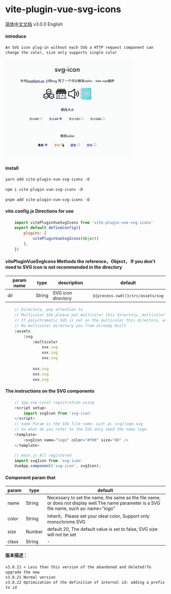 # vite-plugin-vue-svg-icons
[简体中文文档](README.md)
v3.0.0 English

#### introduce
    An SVG icon plug-in without each SVG a HTTP request component can change the color, size only supports single color

<img src="./example/src/assets/demo.gif" width="400px"></img>   
#### install
    yarn add vite-plugin-vue-svg-icons -D

    npm i vite-plugin-vue-svg-icons -D

    pnpm add vite-plugin-vue-svg-icons -D

#### vite.config.js Directions for use
```js
    import vitePluginVueSvgIcons from 'vite-plugin-vue-svg-icons'
    export default defineConfig({
        plugins: [
            vitePluginVueSvgIcons(Object)
        ],
    })
```
#### vitePluginVueSvgIcons Methods the reference，Object， If you don't need to SVG icon is not recommended in the directory

| param name | type | description | default |
| -------- | -------- | -------- | -------- |
|dir|String|SVG icon directory|`${process.cwd()}/src/assets/svg`|
```js
    // Directory, pay attention to
    // Multicolor SVG please put multicolor this directory, multicolor can't change color
    // If polychromatic SVG is not on the multicolor this directory, will be modified to monochrome
    // No multicolor directory you from already built
    |assets
        |svg
            |multicolor
                xxx.svg
                xxx.svg
                xxx.svg

            xxx.svg
            xxx.svg
            xxx.svg
```
#### The instructions on the SVG components
```js
    // app.vue Local registration using
    <script setup>
        import svgIcon from 'svg-icon'
    </script>
    // name Param is the SVG file name，such as：svg/logo.svg
    // So what do you refer to the SVG only need the name logo
    <template>
        <svgIcon name="logo" color="#f00" size="80" />
    </template>
```

```js
    // main.js All registered
    import svgIcon from 'svg-icon'
    VueApp.component('svg-icon', svgIcon);
```

#### Component param that
| param | type | default |
| -------- | -------- | -------- |
|name|String|Necessary to set the name, the same as the file name, or does not display well.The name parameter is a SVG file name, such as: name="logo"|
|color|String| inherit，Please set your ideal color, Support only monochrome SVG|
|size|Number|default 20, The default value is set to false, SVG size will not be set|
|class|String| - |

<!-- [示列图像]() -->


#### 版本描述：
    v3.0.21 < Less than this version of the abandoned and deleted!To upgrade the new
    v3.0.21 Normal version
    v3.0.22 Optimization of the definition of internal id: adding a prefix to id